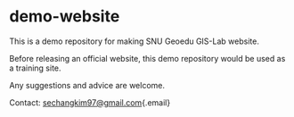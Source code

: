 # demo-website

This is a demo repository for making SNU Geoedu GIS-Lab website.

Before releasing an official website, this demo repository would be used as a training site.

Any suggestions and advice are welcome.

Contact: [sechangkim97\@gmail.com](mailto:sechangkim97@gmail.com){.email}
